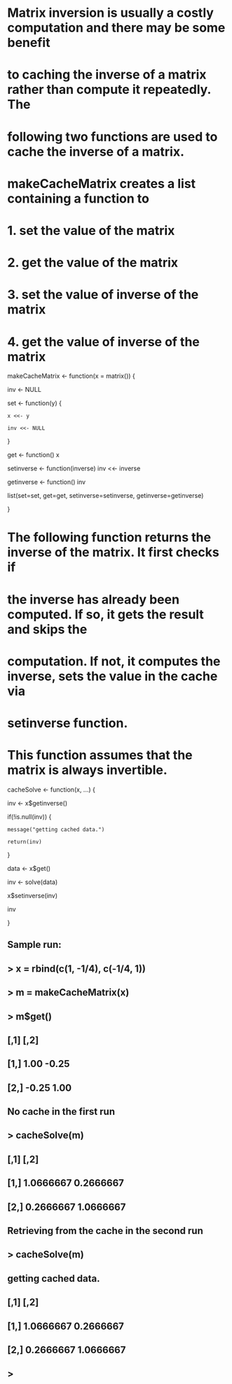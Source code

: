 # Matrix inversion is usually a costly computation and there may be some benefit

# to caching the inverse of a matrix rather than compute it repeatedly. The

# following two functions are used to cache the inverse of a matrix.



# makeCacheMatrix creates a list containing a function to

# 1. set the value of the matrix

# 2. get the value of the matrix

# 3. set the value of inverse of the matrix

# 4. get the value of inverse of the matrix

makeCacheMatrix <- function(x = matrix()) {
  
  inv <- NULL
  
  set <- function(y) {
    
    x <<- y
    
    inv <<- NULL
    
  }
  
  get <- function() x
  
  setinverse <- function(inverse) inv <<- inverse
  
  getinverse <- function() inv
  
  list(set=set, get=get, setinverse=setinverse, getinverse=getinverse)
  
}





# The following function returns the inverse of the matrix. It first checks if

# the inverse has already been computed. If so, it gets the result and skips the

# computation. If not, it computes the inverse, sets the value in the cache via

# setinverse function.



# This function assumes that the matrix is always invertible.

cacheSolve <- function(x, ...) {
  
  inv <- x$getinverse()
  
  if(!is.null(inv)) {
    
    message("getting cached data.")
    
    return(inv)
    
  }
  
  data <- x$get()
  
  inv <- solve(data)
  
  x$setinverse(inv)
  
  inv
  
}



## Sample run:

## > x = rbind(c(1, -1/4), c(-1/4, 1))

## > m = makeCacheMatrix(x)

## > m$get()

##       [,1]  [,2]

## [1,]  1.00 -0.25

## [2,] -0.25  1.00



## No cache in the first run

## > cacheSolve(m)

##           [,1]      [,2]

## [1,] 1.0666667 0.2666667

## [2,] 0.2666667 1.0666667



## Retrieving from the cache in the second run

## > cacheSolve(m)

## getting cached data.

##           [,1]      [,2]

## [1,] 1.0666667 0.2666667

## [2,] 0.2666667 1.0666667

## > 

